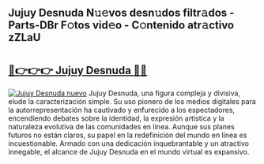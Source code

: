 ## Jujuy Desnuda N𝚞𝚎vos desn𝚞dos filtr𝚊dos - Parts-DBr F𝚘tos vid𝚎o - C𝚘ntenido atr𝚊ctivo zZLaU

# <h2><a href="http://mb6q4hc.tromn.icu/?c=Jujuy+Desnuda">🔗👉👉👉 Jujuy Desnuda 🔗🔗</a></h2>

[![Jujuy Desnuda nuevo](https://i.imgur.com/pEAQMta.gif)](http://mb6q4hc.tromn.icu/?c=Jujuy+Desnuda)
Jujuy Desnuda, una figura compleja y divisiva, elude la caracterización simple. Su uso pionero de los medios digitales para la autorrepresentación ha cautivado y enfurecido a los espectadores, encendiendo debates sobre la identidad, la expresión artística y la naturaleza evolutiva de las comunidades en línea. Aunque sus planes futuros no están claros, su papel en la redefinición del mundo en línea es incuestionable. Armado con una dedicación inquebrantable y un atractivo innegable, el alcance de Jujuy Desnuda en el mundo virtual es expansivo.
